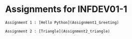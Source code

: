 # Assignments for INFDEV01-1

	Assignment 1 : [Hello Python](Assignment1_Greeting)

	Assignment 2 : [Triangle](Assignment2_triangle)